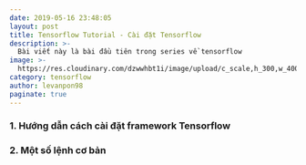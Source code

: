 ```yaml
---
date: 2019-05-16 23:48:05
layout: post
title: Tensorflow Tutorial - Cài đặt Tensorflow
description: >-
  Bài viết này là bài đầu tiên trong series về tensorflow
image: >-
  https://res.cloudinary.com/dzwwhbt1i/image/upload/c_scale,h_300,w_400/v1569006448/1200px-TensorFlowLogo.svg_ukwygo.png
category: tensorflow
author: levanpon98
paginate: true
---
```

### 1. Hướng dẫn cách cài đặt framework Tensorflow


### 2. Một số lệnh cơ bản
